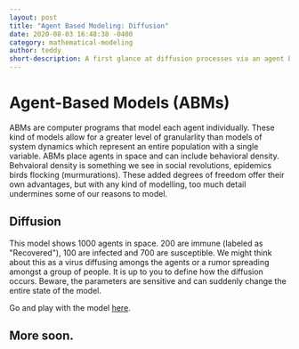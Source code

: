 ```yaml
---
layout: post
title: "Agent Based Modeling: Diffusion"
date: 2020-08-03 16:48:38 -0400
category: mathematical-modeling
author: teddy
short-description: A first glance at diffusion processes via an agent based model.
---
```


# Agent-Based Models (ABMs) 
ABMs are computer programs that model each agent individually. These kind of models allow for a greater level of granularlity than models of system dynamics which represent an entire population with a single variable. ABMs place agents in space and can
include behavioral density. Behvaioral density is something we see in social revolutions, epidemics birds flocking (murmurations). These added degrees of freedom offer their own advantages, but with any kind of modelling, too much detail undermines some
of our reasons to model.


## Diffusion
This model shows 1000 agents in space. 200 are immune (labeled as "Recovered"), 100 are infected and 700 are susceptible. We might think about this as a virus diffusing amongs the agents or a rumor spreading
amongst a group of people. It is up to you to define how the diffusion occurs. Beware, the parameters are sensitive and can suddenly change the entire state of the model.

Go and play with the model [here](https://teddypender.github.io/sim_index).

## More soon.

